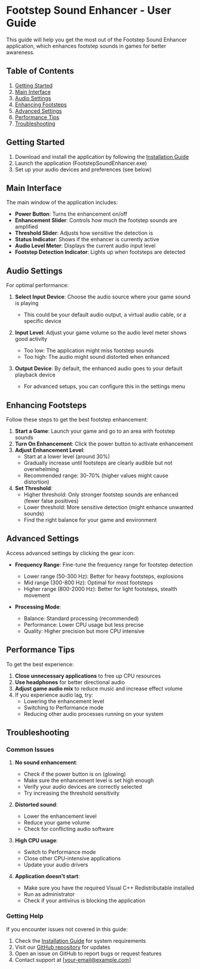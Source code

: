 # Footstep Sound Enhancer - User Guide

This guide will help you get the most out of the Footstep Sound Enhancer application, which enhances footstep sounds in games for better awareness.

## Table of Contents

1. [Getting Started](#getting-started)
2. [Main Interface](#main-interface)
3. [Audio Settings](#audio-settings)
4. [Enhancing Footsteps](#enhancing-footsteps)
5. [Advanced Settings](#advanced-settings)
6. [Performance Tips](#performance-tips)
7. [Troubleshooting](#troubleshooting)

## Getting Started

1. Download and install the application by following the [Installation Guide](INSTALLATION.md)
2. Launch the application (FootstepSoundEnhancer.exe)
3. Set up your audio devices and preferences (see below)

## Main Interface

The main window of the application includes:

- **Power Button**: Turns the enhancement on/off
- **Enhancement Slider**: Controls how much the footstep sounds are amplified
- **Threshold Slider**: Adjusts how sensitive the detection is
- **Status Indicator**: Shows if the enhancer is currently active
- **Audio Level Meter**: Displays the current audio input level
- **Footstep Detection Indicator**: Lights up when footsteps are detected

## Audio Settings

For optimal performance:

1. **Select Input Device**: Choose the audio source where your game sound is playing
   - This could be your default audio output, a virtual audio cable, or a specific device

2. **Input Level**: Adjust your game volume so the audio level meter shows good activity
   - Too low: The application might miss footstep sounds
   - Too high: The audio might sound distorted when enhanced

3. **Output Device**: By default, the enhanced audio goes to your default playback device
   - For advanced setups, you can configure this in the settings menu

## Enhancing Footsteps

Follow these steps to get the best footstep enhancement:

1. **Start a Game**: Launch your game and go to an area with footstep sounds
2. **Turn On Enhancement**: Click the power button to activate enhancement
3. **Adjust Enhancement Level**:
   - Start at a lower level (around 30%)
   - Gradually increase until footsteps are clearly audible but not overwhelming
   - Recommended range: 30-70% (higher values might cause distortion)
4. **Set Threshold**:
   - Higher threshold: Only stronger footstep sounds are enhanced (fewer false positives)
   - Lower threshold: More sensitive detection (might enhance unwanted sounds)
   - Find the right balance for your game and environment

## Advanced Settings

Access advanced settings by clicking the gear icon:

- **Frequency Range**: Fine-tune the frequency range for footstep detection
  - Lower range (50-300 Hz): Better for heavy footsteps, explosions
  - Mid range (300-800 Hz): Optimal for most footsteps
  - Higher range (800-2000 Hz): Better for light footsteps, stealth movement
  
- **Processing Mode**:
  - Balance: Standard processing (recommended)
  - Performance: Lower CPU usage but less precise
  - Quality: Higher precision but more CPU intensive

## Performance Tips

To get the best experience:

1. **Close unnecessary applications** to free up CPU resources
2. **Use headphones** for better directional audio
3. **Adjust game audio mix** to reduce music and increase effect volume
4. If you experience audio lag, try:
   - Lowering the enhancement level
   - Switching to Performance mode
   - Reducing other audio processes running on your system

## Troubleshooting

### Common Issues

1. **No sound enhancement**:
   - Check if the power button is on (glowing)
   - Make sure the enhancement level is set high enough
   - Verify your audio devices are correctly selected
   - Try increasing the threshold sensitivity

2. **Distorted sound**:
   - Lower the enhancement level
   - Reduce your game volume
   - Check for conflicting audio software

3. **High CPU usage**:
   - Switch to Performance mode
   - Close other CPU-intensive applications
   - Update your audio drivers

4. **Application doesn't start**:
   - Make sure you have the required Visual C++ Redistributable installed
   - Run as administrator
   - Check if your antivirus is blocking the application

### Getting Help

If you encounter issues not covered in this guide:

1. Check the [Installation Guide](INSTALLATION.md) for system requirements
2. Visit our [GitHub repository](https://github.com/moondin/footstep-sound-enhancer) for updates
3. Open an issue on GitHub to report bugs or request features
4. Contact support at [your-email@example.com]